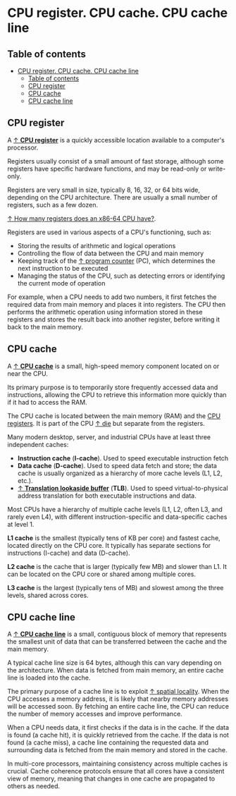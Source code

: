# CPU register. CPU cache. CPU cache line

## Table of contents

- [CPU register. CPU cache. CPU cache line](#cpu-register-cpu-cache-cpu-cache-line)
  - [Table of contents](#table-of-contents)
  - [CPU register](#cpu-register)
  - [CPU cache](#cpu-cache)
  - [CPU cache line](#cpu-cache-line)

## CPU register

A [↑ **CPU register**](https://en.wikipedia.org/wiki/Processor_register) is a quickly accessible location available to a computer's processor.

Registers usually consist of a small amount of fast storage, although some registers have specific hardware functions, and may be read-only or write-only.

Registers are very small in size, typically 8, 16, 32, or 64 bits wide, depending on the CPU architecture. There are usually a small number of registers, such as a few dozen.

[↑ How many registers does an x86-64 CPU have?](https://blog.yossarian.net/2020/11/30/How-many-registers-does-an-x86-64-cpu-have).

Registers are used in various aspects of a CPU's functioning, such as:

- Storing the results of arithmetic and logical operations
- Controlling the flow of data between the CPU and main memory
- Keeping track of the [↑ program counter](https://www.studysmarter.co.uk/explanations/computer-science/computer-organisation-and-architecture/program-counter/) (PC), which determines the next instruction to be executed
- Managing the status of the CPU, such as detecting errors or identifying the current mode of operation

For example, when a CPU needs to add two numbers, it first fetches the required data from main memory and places it into registers. The CPU then performs the arithmetic operation using information stored in these registers and stores the result back into another register, before writing it back to the main memory.

## CPU cache

A [↑ **CPU cache**](https://en.wikipedia.org/wiki/CPU_cache) is a small, high-speed memory component located on or near the CPU.

Its primary purpose is to temporarily store frequently accessed data and instructions, allowing the CPU to retrieve this information more quickly than if it had to access the RAM.

The CPU cache is located between the main memory (RAM) and the [CPU registers](#cpu-register). It is part of the CPU [↑ die](https://en.wikipedia.org/wiki/Die_(integrated_circuit)) but separate from the registers.

Many modern desktop, server, and industrial CPUs have at least three independent caches:

- **Instruction cache** (**I-cache**). Used to speed executable instruction fetch
- **Data cache** (**D-cache**). Used to speed data fetch and store; the data cache is usually organized as a hierarchy of more cache levels (L1, L2, etc.).
- [↑ **Translation lookaside buffer**](https://en.wikipedia.org/wiki/Translation_lookaside_buffer) (**TLB**). Used to speed virtual-to-physical address translation for both executable instructions and data.

Most CPUs have a hierarchy of multiple cache levels (L1, L2, often L3, and rarely even L4), with different instruction-specific and data-specific caches at level 1.

**L1 cache** is the smallest (typically tens of KB per core) and fastest cache, located directly on the CPU core. It typically has separate sections for instructions (I-cache) and data (D-cache).

**L2 cache** is the cache that is larger (typically few MB) and slower than L1. It can be located on the CPU core or shared among multiple cores.

**L3 cache** is the largest (typically tens of MB) and slowest among the three levels, shared across cores.

## CPU cache line

A [↑ **CPU cache line**](https://en.algorithmica.org/hpc/cpu-cache/cache-lines/) is a small, contiguous block of memory that represents the smallest unit of data that can be transferred between the cache and the main memory.

A typical cache line size is 64 bytes, although this can vary depending on the architecture. When data is fetched from main memory, an entire cache line is loaded into the cache.

The primary purpose of a cache line is to exploit [↑ spatial locality](https://en.wikipedia.org/wiki/Locality_of_reference). When the CPU accesses a memory address, it is likely that nearby memory addresses will be accessed soon. By fetching an entire cache line, the CPU can reduce the number of memory accesses and improve performance.

When a CPU needs data, it first checks if the data is in the cache. If the data is found (a cache hit), it is quickly retrieved from the cache. If the data is not found (a cache miss), a cache line containing the requested data and surrounding data is fetched from the main memory and stored in the cache.

In multi-core processors, maintaining consistency across multiple caches is crucial. Cache coherence protocols ensure that all cores have a consistent view of memory, meaning that changes in one cache are propagated to others as needed.
